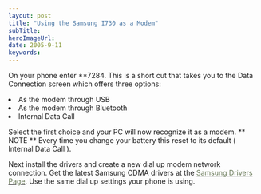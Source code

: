 ```yaml
---
layout: post 
title: "Using the Samsung I730 as a Modem"
subTitle: 
heroImageUrl: 
date: 2005-9-11
keywords: 
---
```


On your phone enter **7284\. This is a short cut that takes you to the Data Connection screen which offers three options:

<LI>As the modem through USB 
<LI>As the modem through Bluetooth 
<LI>Internal Data Call 

Select the first choice and your PC will now recognize it as a modem. ** NOTE ** Every time you change your battery this reset to its default ( Internal Data Call ).

Next install the drivers and create a new dial up modem network connection. Get the latest Samsung CDMA drivers at the [<FONT color=#667755>Samsung Drivers Page</FONT>](http://www.samsung.com/download/#). Use the same dial up settings your phone is using.
</LI>